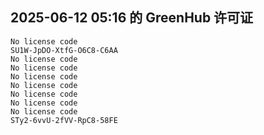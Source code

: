 ## 2025-06-12 05:16 的 GreenHub 许可证
```
No license code
SU1W-JpDO-XtfG-O6C8-C6AA
No license code
No license code
No license code
No license code
No license code
No license code
No license code
STy2-6vvU-2fVV-RpC8-58FE
```
